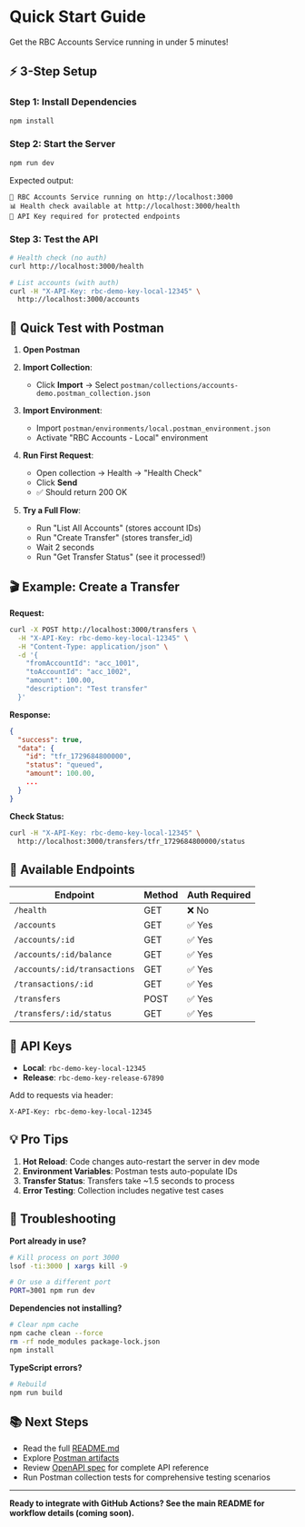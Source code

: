 # Quick Start Guide

Get the RBC Accounts Service running in under 5 minutes!

## ⚡ 3-Step Setup

### Step 1: Install Dependencies
```bash
npm install
```

### Step 2: Start the Server
```bash
npm run dev
```

Expected output:
```
🚀 RBC Accounts Service running on http://localhost:3000
📊 Health check available at http://localhost:3000/health
🔑 API Key required for protected endpoints
```

### Step 3: Test the API
```bash
# Health check (no auth)
curl http://localhost:3000/health

# List accounts (with auth)
curl -H "X-API-Key: rbc-demo-key-local-12345" \
  http://localhost:3000/accounts
```

## 🎯 Quick Test with Postman

1. **Open Postman**

2. **Import Collection**:
   - Click **Import** → Select `postman/collections/accounts-demo.postman_collection.json`

3. **Import Environment**:
   - Import `postman/environments/local.postman_environment.json`
   - Activate "RBC Accounts - Local" environment

4. **Run First Request**:
   - Open collection → Health → "Health Check"
   - Click **Send**
   - ✅ Should return 200 OK

5. **Try a Full Flow**:
   - Run "List All Accounts" (stores account IDs)
   - Run "Create Transfer" (stores transfer_id)
   - Wait 2 seconds
   - Run "Get Transfer Status" (see it processed!)

## 🎬 Example: Create a Transfer

**Request:**
```bash
curl -X POST http://localhost:3000/transfers \
  -H "X-API-Key: rbc-demo-key-local-12345" \
  -H "Content-Type: application/json" \
  -d '{
    "fromAccountId": "acc_1001",
    "toAccountId": "acc_1002",
    "amount": 100.00,
    "description": "Test transfer"
  }'
```

**Response:**
```json
{
  "success": true,
  "data": {
    "id": "tfr_1729684800000",
    "status": "queued",
    "amount": 100.00,
    ...
  }
}
```

**Check Status:**
```bash
curl -H "X-API-Key: rbc-demo-key-local-12345" \
  http://localhost:3000/transfers/tfr_1729684800000/status
```

## 📍 Available Endpoints

| Endpoint | Method | Auth Required |
|----------|--------|---------------|
| `/health` | GET | ❌ No |
| `/accounts` | GET | ✅ Yes |
| `/accounts/:id` | GET | ✅ Yes |
| `/accounts/:id/balance` | GET | ✅ Yes |
| `/accounts/:id/transactions` | GET | ✅ Yes |
| `/transactions/:id` | GET | ✅ Yes |
| `/transfers` | POST | ✅ Yes |
| `/transfers/:id/status` | GET | ✅ Yes |

## 🔑 API Keys

- **Local**: `rbc-demo-key-local-12345`
- **Release**: `rbc-demo-key-release-67890`

Add to requests via header:
```
X-API-Key: rbc-demo-key-local-12345
```

## 💡 Pro Tips

1. **Hot Reload**: Code changes auto-restart the server in dev mode
2. **Environment Variables**: Postman tests auto-populate IDs
3. **Transfer Status**: Transfers take ~1.5 seconds to process
4. **Error Testing**: Collection includes negative test cases

## 🐛 Troubleshooting

**Port already in use?**
```bash
# Kill process on port 3000
lsof -ti:3000 | xargs kill -9

# Or use a different port
PORT=3001 npm run dev
```

**Dependencies not installing?**
```bash
# Clear npm cache
npm cache clean --force
rm -rf node_modules package-lock.json
npm install
```

**TypeScript errors?**
```bash
# Rebuild
npm run build
```

## 📚 Next Steps

- Read the full [README.md](./README.md)
- Explore [Postman artifacts](./postman/README.md)
- Review [OpenAPI spec](./postman/specs/accounts-openapi.yaml) for complete API reference
- Run Postman collection tests for comprehensive testing scenarios

---

**Ready to integrate with GitHub Actions? See the main README for workflow details (coming soon).**

